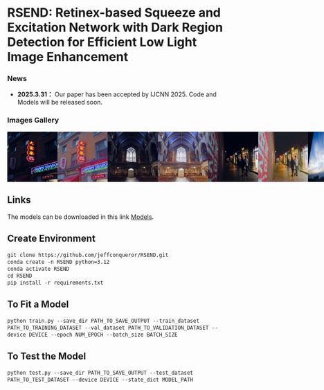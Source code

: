 # RSEND: Retinex-based Squeeze and Excitation Network with Dark Region Detection for Efficient Low Light Image Enhancement

### News
* **2025.3.31：** Our paper has been accepted by IJCNN 2025. Code and Models will be released soon.



### Images Gallery
<div style="display: flex; justify-content: space-between;">
  <img src="./example/test_batch_17_low.jpg" alt="Image 1" style="width: 23%;">
  <img src="./example/test_batch_17.jpg" alt="Image 2" style="width: 23%;">
  <img src="./example/test_batch_28_low.jpg" alt="Image 3" style="width: 23%;">
  <img src="./example/test_batch_28.jpg" alt="Image 4" style="width: 23%;">
  <img src="./example/test_batch_13_low.jpg" alt="Image 5" style="width: 23%;">
  <img src="./example/test_batch_13.jpg" alt="Image 6" style="width: 23%;">
  <img src="./example/test_batch_14_low.jpg" alt="Image 7" style="width: 23%;">
  <img src="./example/test_batch_14.jpg" alt="Image 8" style="width: 23%;">
</div>

## Links

The models can be downloaded in this link [Models](https://drive.google.com/drive/u/2/folders/1o0io9kYurcI7bJ832Iei_2p58wetDGi6).

## Create Environment

```
git clone https://github.com/jeffconqueror/RSEND.git
conda create -n RSEND python=3.12
conda activate RSEND
cd RSEND
pip install -r requirements.txt
```

## To Fit a Model
```
python train.py --save_dir PATH_TO_SAVE_OUTPUT --train_dataset PATH_TO_TRAINING_DATASET --val_dataset PATH_TO_VALIDATION_DATASET --device DEVICE --epoch NUM_EPOCH --batch_size BATCH_SIZE
```

## To Test the Model
```
python test.py --save_dir PATH_TO_SAVE_OUTPUT --test_dataset PATH_TO_TEST_DATASET --device DEVICE --state_dict MODEL_PATH
```